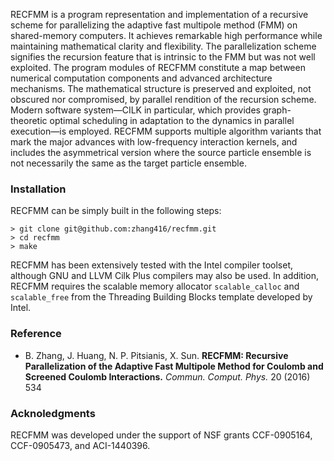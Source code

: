 RECFMM is a program representation and implementation of a recursive scheme for parallelizing 
the adaptive fast multipole method (FMM) on shared-memory computers. It achieves remarkable 
high performance while maintaining mathematical clarity and flexibility. 
The parallelization scheme signifies the recursion feature that is intrinsic to the FMM but 
was not well exploited. The program modules of RECFMM constitute a map between numerical 
computation components and advanced architecture mechanisms. The mathematical structure is 
preserved and exploited, not obscured nor compromised, by parallel rendition of the recursion 
scheme. Modern software system—CILK in particular, which provides graph-theoretic optimal 
scheduling in adaptation to the dynamics in parallel execution—is employed. 
RECFMM supports multiple algorithm variants that mark the major advances with low-frequency 
interaction kernels, and includes the asymmetrical version where the source particle ensemble 
is not necessarily the same as the target particle ensemble. 

### Installation
RECFMM can be simply built in the following steps: 
```
> git clone git@github.com:zhang416/recfmm.git
> cd recfmm
> make
```
RECFMM has been extensively tested with the Intel compiler toolset, although GNU and LLVM 
Cilk Plus compilers may also be used. In addition, RECFMM requires the scalable memory 
allocator `scalable_calloc` and `scalable_free` from the Threading Building Blocks template
developed by Intel. 

### Reference
* B. Zhang, J. Huang, N. P. Pitsianis, X. Sun. **RECFMM: Recursive Parallelization of the Adaptive
Fast Multipole Method for Coulomb and Screened Coulomb Interactions.** _Commun. Comput. Phys._ 
20 (2016) 534

### Acknoledgments
RECFMM was developed under the support of NSF grants CCF-0905164, CCF-0905473, and ACI-1440396. 
